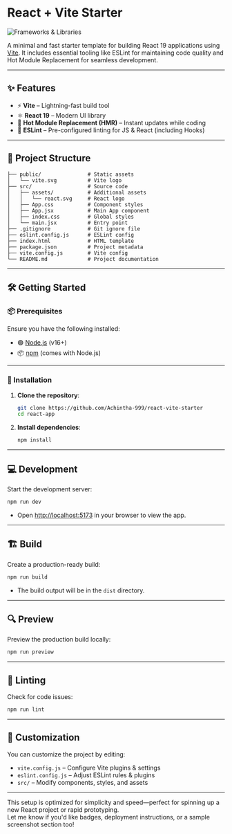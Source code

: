 
#  React + Vite Starter  
![Frameworks & Libraries](https://skillicons.dev/icons?i=react)

A minimal and fast starter template for building React 19 applications using [Vite](https://vitejs.dev/). It includes essential tooling like ESLint for maintaining code quality and Hot Module Replacement for seamless development.

---

## ✨ Features

- ⚡ **Vite** – Lightning-fast build tool
- ⚛️ **React 19** – Modern UI library
- 🔁 **Hot Module Replacement (HMR)** – Instant updates while coding
- 🧹 **ESLint** – Pre-configured linting for JS & React (including Hooks)

---

## 📁 Project Structure

```
├── public/               # Static assets
│   └── vite.svg          # Vite logo
├── src/                  # Source code
│   ├── assets/           # Additional assets
│   │   └── react.svg     # React logo
│   ├── App.css           # Component styles
│   ├── App.jsx           # Main App component
│   ├── index.css         # Global styles
│   └── main.jsx          # Entry point
├── .gitignore            # Git ignore file
├── eslint.config.js      # ESLint config
├── index.html            # HTML template
├── package.json          # Project metadata
├── vite.config.js        # Vite config
└── README.md             # Project documentation
```

---

## 🛠️ Getting Started

### 📦 Prerequisites

Ensure you have the following installed:

- 🟢 [Node.js](https://nodejs.org/) (v16+)
- 📦 [npm](https://www.npmjs.com/) (comes with Node.js)

---

### 🚀 Installation

1. **Clone the repository**:
   ```bash
   git clone https://github.com/Achintha-999/react-vite-starter
   cd react-app
   ```

2. **Install dependencies**:
   ```bash
   npm install
   ```

---

## 💻 Development

Start the development server:
```bash
npm run dev
```

- Open [http://localhost:5173](http://localhost:5173) in your browser to view the app.

---

## 🏗️ Build

Create a production-ready build:
```bash
npm run build
```

- The build output will be in the `dist` directory.

---

## 🔍 Preview

Preview the production build locally:
```bash
npm run preview
```

---

## 🧪 Linting

Check for code issues:
```bash
npm run lint
```

---

## 🧰 Customization

You can customize the project by editing:

- `vite.config.js` – Configure Vite plugins & settings  
- `eslint.config.js` – Adjust ESLint rules & plugins  
- `src/` – Modify components, styles, and assets  

---

This setup is optimized for simplicity and speed—perfect for spinning up a new React project or rapid prototyping.  
Let me know if you'd like badges, deployment instructions, or a sample screenshot section too!
